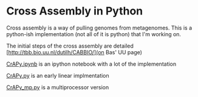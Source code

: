 # Cross Assembly in Python

Cross assembly is a way of pulling genomes from metagenomes. This is a python-ish implementation (not all of it is python) that I'm working on.

The initial steps of the cross assembly are detailed [http://tbb.bio.uu.nl/dutilh/CABBIO/](on Bas' UU page)

[CrAPy.ipynb](CrAPy.ipynb) is an ipython notebook with a lot of the implementation

[CrAPy.py](CrAPy.py) is an early linear implmentation

[CrAPy_mp.py](CrAPy_mp.py) is a multiprocessor version
